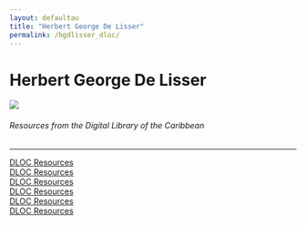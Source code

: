```yaml
---
layout: defaultau
title: "Herbert George De Lisser"
permalink: /hgdlisser_dloc/
---
```

<!-- partial:index.partial.html -->
<div class="content">
    <h1>Herbert George De Lisser</h1>
    <div class="quote">
        <div><img src="https://cdn1.booknode.com/author_picture/955/herbert-g-de-lisser-954850-250-400.jpg" class="logo"></div>
    </div>
    <body>
    <h6>Resources from the Digital Library of the Caribbean</h6><hr> 
        <a href="https://www.dloc.com/UF00080938/00001/images" target="_blank">DLOC Resources</a><br>
        <a href="https://www.dloc.com/UF00082552/00001/images" target="_blank">DLOC Resources</a><br>
        <a href="https://www.dloc.com/CA00100606/00001/images" target="_blank">DLOC Resources</a><br>
        <a href="https://www.dloc.com/UF00081175/00001/images" target="_blank">DLOC Resources</a><br>
        <a href="https://www.dloc.com/CA01000009/00001/images" target="_blank">DLOC Resources</a><br>
        <a href="https://www.dloc.com/AA00063745/00001/images" target="_blank">DLOC Resources</a><br> 
    </body> 
          </div>
  <!-- partial -->
<script src='https://cdnjs.cloudflare.com/ajax/libs/jquery/3.1.1/jquery.min.js'></script><script  src="{{ site.baseurl }}/assets/js/authorscript.js"></script>